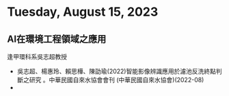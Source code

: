 # Tuesday, August 15, 2023

## AI在環境工程領域之應用

逢甲環科系吳志超教授

- 吳志超、楊惠玲、賴思樺、陳劭瑜(2022)智能影像辨識應用於濾池反洗終點判斷之研究 。中華民國自來水協會會刊 (中華民國自來水協會)(2022-08)
- 


